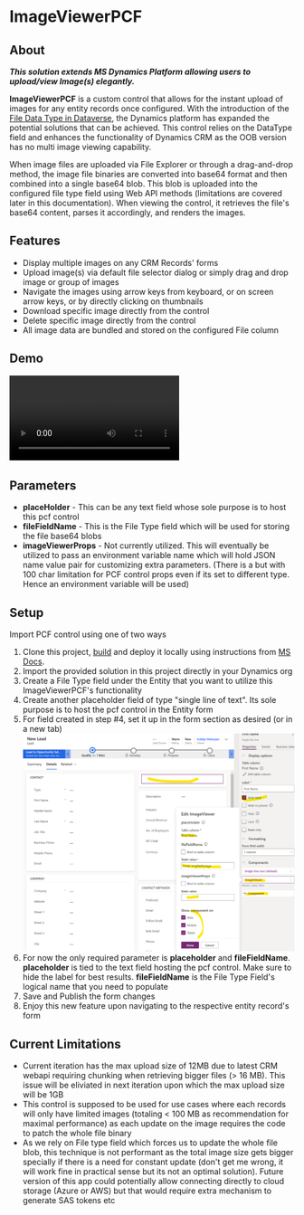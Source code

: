 # ImageViewerPCF

## About
***This solution extends MS Dynamics Platform allowing users to upload/view Image(s) elegantly.***

**ImageViewerPCF** is a custom control that allows for the instant upload of images for any entity records once configured. With the introduction of the [File Data Type in Dataverse](https://learn.microsoft.com/en-us/power-apps/developer/data-platform/file-column-data?tabs=webapi), the Dynamics platform has expanded the potential solutions that can be achieved. This control relies on the DataType field and enhances the functionality of Dynamics CRM as the OOB version has no multi image viewing capability.

When image files are uploaded via File Explorer or through a drag-and-drop method, the image file binaries are converted into base64 format and then combined into a single base64 blob. This blob is uploaded into the configured file type field using Web API methods (limitations are covered later in this documentation). When viewing the control, it retrieves the file's base64 content, parses it accordingly, and renders the images.

## Features
- Display multiple images on any CRM Records' forms
- Upload image(s) via default file selector dialog or simply drag and drop image or group of images
- Navigate the images using arrow keys from keyboard, or on screen arrow keys, or by directly clicking on thumbnails
- Download specific image directly from the control
- Delete specific image directly from the control
- All image data are bundled and stored on the configured File column

## Demo
<video controls src="imageviewerNormal.mp4" title="Title"></video>

## Parameters
- **placeHolder**           - This can be any text field whose sole purpose is to host this pcf control
- **fileFieldName**         - This is the File Type field which will be used for storing the file base64 blobs
- **imageViewerProps**      - Not currently utilized. This will eventually be utilized to pass an environment variable name which will hold JSON name value pair for customizing extra parameters. (There is a but with 100 char limitation for PCF control props even if its set to different type. Hence an environment variable will be used)

## Setup
Import PCF control using one of two ways
1. Clone this project, [build](https://learn.microsoft.com/en-us/power-apps/developer/component-framework/create-custom-controls-using-pcf) and deploy it locally using instructions from [MS Docs](https://learn.microsoft.com/en-us/power-apps/developer/component-framework/import-custom-controls). 
2. Import the provided solution in this project directly in your Dynamics org
3. Create a File Type field under the Entity that you want to utilize this ImageViewerPCF's functionality
4. Create another placeholder field of type "single line of text". Its sole purpose is to host the pcf control in the Entity form
5. For field created in step #4, set it up in the form section as desired (or in a new tab)
![alt text](assets/PlaceholderFieldSetup.png)
6. For now the only required parameter is **placeholder** and **fileFieldName**. **placeholder** is tied to the text field hosting the pcf control. Make sure to hide the label for best results. **fileFieldName** is the File Type Field's logical name that you need to populate
7. Save and Publish the form changes
8. Enjoy this new feature upon navigating to the respective entity record's form

## Current Limitations
- Current iteration has the max upload size of 12MB due to latest CRM webapi requiring chunking when retrieving bigger files (> 16 MB). This issue will be eliviated in next iteration upon which the max upload size will be 1GB
- This control is supposed to be used for use cases where each records will only have limited images (totaling < 100 MB as recommendation for maximal performance) as each update on the image requires the code to patch the whole file binary
- As we rely on File type field which forces us to update the whole file blob, this technique is not performant as the total image size gets bigger specially if there is a need for constant update (don't get me wrong, it will work fine in practical sense but its not an optimal solution). Future version of this app could potentially allow connecting directly to cloud storage (Azure or AWS) but that would require extra mechanism to generate SAS tokens etc
